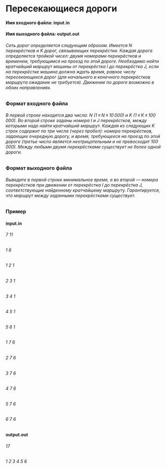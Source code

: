 <h1>Пересекающиеся дороги
<h4>Имя входного файла: input.in
<h4>Имя выходного файла: output.out
<h6>Сеть дорог определяется следующим образом. Имеется N перекрёстков и K дорог, связывающих перекрёстки. Каждая дорога определяется тройкой чисел: двумя номерами перекрёстков и временем, требующимся на проезд по этой дороге. Необходимо найти кратчайший маршрут машины от перекрёстка I до перекрёстка J, если на перекрёстке машина должна ждать время, равное числу пересекающихся дорог (для начального и конечного перекрёстков маршрута ожидание не требуется). Движение по дороге возможно в обоих направлениях.
<h3>Формат входного файла
<h6>В первой строке находятся два числа: N (1 ≤ N ≤ 10 000) и K (1 ≤ K ≤ 100 000). Во второй строке заданы номера I и J перекрёстков, между которыми надо найти кратчайший маршрут. Каждая из следующих K строк содержит по три числа (через пробел): номера перекрёстков, задающих очередную дорогу, и время, требующееся на проезд по этой дороге (третье число является неотрицательным и не превосходит 100 000). Между любыми двумя перекрёстками существует не более одной дороги.
<h3>Формат выходного файла
<h6>Выведите в первой строке минимальное время, а во второй — номера перекрёстков при движении от перекрёстка I до перекрёстка J, соответствующие найденному кратчайшему маршруту. Гарантируется, что маршрут между заданными перекрёстками существует.
<h3>Пример
<h4>input.in
<h6>7 11
<h6>1 6
<h6>1 2 1
<h6>2 3 1
<h6>3 4 1
<h6>4 5 1
<h6>5 6 1
<h6>1 7 6
<h6>2 7 6
<h6>3 7 6
<h6>4 7 6
<h6>5 7 6
<h6>6 7 6
<h4>output.out
<h6>17
<h6>1 2 3 4 5 6
